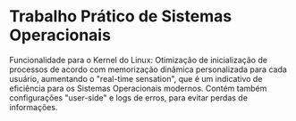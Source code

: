 # Trabalho Prático de Sistemas Operacionais

Funcionalidade para o Kernel do Linux:
Otimização de inicialização de processos de acordo com memorização dinâmica personalizada para cada usuário, aumentando o "real-time sensation", que é um indicativo de eficiência para os Sistemas Operacionais modernos. Contém também configurações "user-side" e logs de erros, para evitar perdas de informações.
